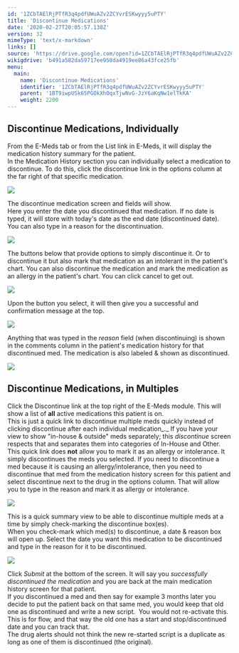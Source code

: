 ```yaml
---
id: '1ZCbTAElRjPTfR3q4pdfUWuAZv2ZCYvrESKwyyy5uPTY'
title: 'Discontinue Medications'
date: '2020-02-27T20:05:57.138Z'
version: 32
mimeType: 'text/x-markdown'
links: []
source: 'https://drive.google.com/open?id=1ZCbTAElRjPTfR3q4pdfUWuAZv2ZCYvrESKwyyy5uPTY'
wikigdrive: 'b491a582da59717ee958da4919ee86a43fce25fb'
menu:
  main:
    name: 'Discontinue Medications'
    identifier: '1ZCbTAElRjPTfR3q4pdfUWuAZv2ZCYvrESKwyyy5uPTY'
    parent: '1BT9iwpUSk65PGOkXhOqxTjwNvG-JzY6aKqNw1elTkKA'
    weight: 2200
---
```

## Discontinue Medications, Individually  
  
From the E-Meds tab or from the List link in E-Meds, it will display the medication history summary for the patient.  
In the Medication History section you can individually select a medication to discontinue. To do this, click the discontinue link in the options column at the far right of that specific medication.
  
![](../discontinue-medications.assets/bd6e69bce02c444b0aa73343956ccfd3.png)  

The discontinue medication screen and fields will show.  
Here you enter the date you discontinued that medication. If no date is typed, it will store with today's date as the end date (discontinued date). You can also type in a reason for the discontinuation.
  
![](../discontinue-medications.assets/1330d1bbd59e9a33ca60eebc31fdb722.png)  

The buttons below that provide options to simply discontinue it. Or to discontinue it but also mark that medication as an intolerant in the patient's chart. You can also discontinue the medication and mark the medication as an allergy in the patient's chart. You can click cancel to get out.
  
![](../discontinue-medications.assets/48610475736ead9173807145327e49a3.png)  

Upon the button you select, it will then give you a successful and confirmation message at the top.
  
![](../discontinue-medications.assets/aa1987e38aaed0228c40c04261caccb3.png)  

Anything that was typed in the *reason* field (when discontinuing) is shown in the comments column in the patient's medication history for that discontinued med. The medication is also labeled & shown as discontinued.
  
![](../discontinue-medications.assets/29e6e579307bbf7e5c4e7dc79576d5ee.png)  

  
## Discontinue Medications, in Multiples  
  
Click the Discontinue link at the top right of the E-Meds module. This will show a list of **all** active medications this patient is on.  
This is just a quick link to discontinue multiple meds quickly instead of clicking discontinue after each individual medication_._ If you have your view to show "in-house & outside" meds separately; this *discontinue* screen respects that and separates them into categories of In-House and Other.  
This quick link does **not** allow you to mark it as an allergy or intolerance. It simply discontinues the meds you selected. If you need to discontinue a med because it is causing an allergy/intolerance, then you need to discontinue that med from the medication history screen for this patient and select discontinue next to the drug in the options column. That will allow you to type in the reason and mark it as allergy or intolerance.
  
![](../discontinue-medications.assets/d54ef03ce1f92adfd0a597f56bd97dc0.png)  

This is a quick summary view to be able to discontinue multiple meds at a time by simply check-marking the discontinue box(es).  
When you check-mark which med(s) to discontinue, a date & reason box will open up. Select the date you want this medication to be discontinued and type in the reason for it to be discontinued.
  
![](../discontinue-medications.assets/adad2578909e9e61029e0a8b61ae146c.png)  

Click *Submit* at the bottom of the screen. It will say you *successfully discontinued the medication* and you are back at the main medication history screen for that patient.  
If you discontinued a med and then say for example 3 months later you decide to put the patient back on that same med, you would keep that old one as discontinued and write a new script.  You would not re-activate this.  
This is for flow, and that way the old one has a start and stop/discontinued date and you can track that.  
The drug alerts should not think the new re-started script is a duplicate as long as one of them is discontinued (the original).
